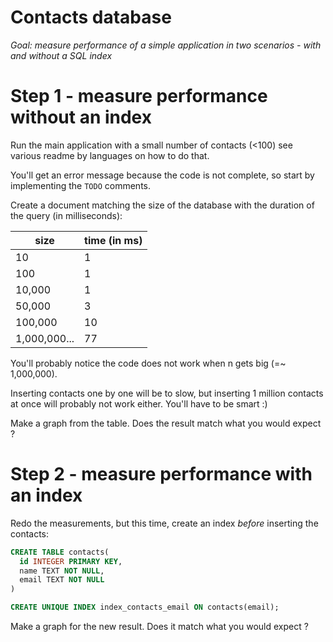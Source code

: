 # Contacts database

*Goal: measure performance of a simple application in two scenarios -
with and without a SQL index*

# Step 1 - measure performance without an index

Run the main application with a small number of contacts (<100)
see various readme by languages on how to do that.

You'll get an error message because the code is not complete, so start by implementing the `TODO` comments.

Create a document matching the size of the database with the duration of
the query (in milliseconds):

| size         | time (in ms) |
|--------------|--------------|
| 10           | 1            |
| 100          | 1            |
| 10,000       | 1            |
| 50,000       | 3            |
| 100,000      | 10           |
| 1,000,000... | 77           |



You'll probably notice the code does not work when n gets big (=~ 1,000,000).

Inserting contacts one by one will be to slow, but inserting 1 million
contacts at once will probably not work either. You'll have to be
smart :)


Make a graph from the table. Does the result match what you would expect ?

# Step 2 - measure performance with an index

Redo the measurements, but this time, create an index *before* inserting the contacts:

```sql
CREATE TABLE contacts(
  id INTEGER PRIMARY KEY,
  name TEXT NOT NULL,
  email TEXT NOT NULL
)

CREATE UNIQUE INDEX index_contacts_email ON contacts(email);
```

Make a graph for the new result. Does it match what you would expect ?
